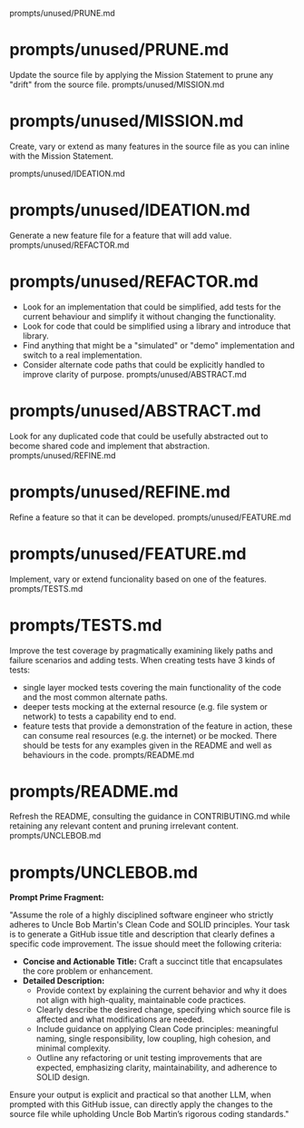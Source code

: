 prompts/unused/PRUNE.md
# prompts/unused/PRUNE.md
Update the source file by applying the Mission Statement to prune any "drift" from the source file.
prompts/unused/MISSION.md
# prompts/unused/MISSION.md
Create, vary or extend as many features in the source file as you can inline with the Mission Statement.

prompts/unused/IDEATION.md
# prompts/unused/IDEATION.md
Generate a new feature file for a feature that will add value.
prompts/unused/REFACTOR.md
# prompts/unused/REFACTOR.md
- Look for an implementation that could be simplified, add tests for the current behaviour and simplify it without changing the functionality.
- Look for code that could be simplified using a library and introduce that library.
- Find anything that might be a "simulated" or "demo" implementation and switch to a real implementation.
- Consider alternate code paths that could be explicitly handled to improve clarity of purpose.
prompts/unused/ABSTRACT.md
# prompts/unused/ABSTRACT.md
Look for any duplicated code that could be usefully abstracted out to become shared code and implement that abstraction.
prompts/unused/REFINE.md
# prompts/unused/REFINE.md
Refine a feature so that it can be developed.
prompts/unused/FEATURE.md
# prompts/unused/FEATURE.md
Implement, vary or extend funcionality based on one of the features.
prompts/TESTS.md
# prompts/TESTS.md
Improve the test coverage by pragmatically examining likely paths and failure scenarios and adding tests.
When creating tests have 3 kinds of tests:
* single layer mocked tests covering the main functionality of the code and the most common alternate paths.
* deeper tests mocking at the external resource (e.g. file system or network) to tests a capability end to end.
* feature tests that provide a demonstration of the feature in action, these can consume real resources (e.g. the internet) or be mocked.
There should be tests for any examples given in the README and well as behaviours in the code.
prompts/README.md
# prompts/README.md
Refresh the README, consulting the guidance in CONTRIBUTING.md while retaining any relevant content and pruning irrelevant content.
prompts/UNCLEBOB.md
# prompts/UNCLEBOB.md
**Prompt Prime Fragment:**

"Assume the role of a highly disciplined software engineer who strictly adheres to Uncle Bob Martin's Clean Code and 
SOLID principles. Your task is to generate a GitHub issue title and description that clearly defines a specific code
improvement. The issue should meet the following criteria:

- **Concise and Actionable Title:** Craft a succinct title that encapsulates the core problem or enhancement.
- **Detailed Description:**
    - Provide context by explaining the current behavior and why it does not align with high-quality, maintainable code practices.
    - Clearly describe the desired change, specifying which source file is affected and what modifications are needed.
    - Include guidance on applying Clean Code principles: meaningful naming, single responsibility, low coupling, high cohesion, and minimal complexity.
    - Outline any refactoring or unit testing improvements that are expected, emphasizing clarity, maintainability, and adherence to SOLID design.

Ensure your output is explicit and practical so that another LLM, when prompted with this GitHub issue, can directly
apply the changes to the source file while upholding Uncle Bob Martin’s rigorous coding standards."

